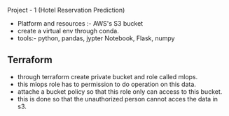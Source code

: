 Project - 1 (Hotel Reservation Prediction)

- Platform and resources :- AWS's S3 bucket
- create a virtual env through conda.
- tools:- python, pandas, jypter Notebook, Flask, numpy

## Terraform 
- through terraform create private bucket and role called mlops.
- this mlops role has to permission to do operation on this data.
- attache a bucket policy so that this role only can access to this bucket.
- this is done so that the unauthorized person cannot acces the data in s3.